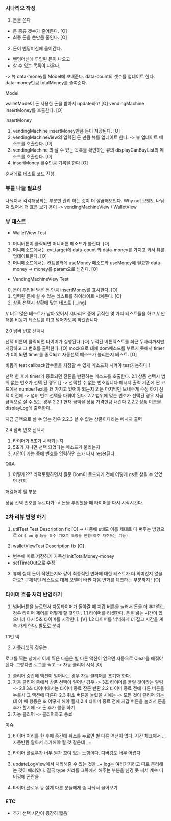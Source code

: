 ### 시나리오 작성 


1. 돈을 쓴다 
- 돈 종류 갯수가 줄어든다. [O]
- 최종 돈을 쓴만큼 줄인다. [O]

2. 돈이 벤딩머신에 들어간다. 
- 벤딩머신에 투입된 돈이 나오고 
- 살 수 있는 목록이 나온다. 


->
뷰
data-money를  Model에 보내준다.
data-count의 갯수를 업데이트 한다. 
data-money만큼 totalMoney를 줄여준다.

Model 

walletMode이 돈 사용한 돈을 받아서 update하고 [O]
vendingMachine insertMoney를 호출한다.  [O]

insertMoney 
1. vendingMachine insertMoney만큼 돈이 저장된다. [O]
2. vendingMachineView의  입력된 돈 만큼 뷰를 업데이트 한다. -> 뷰 업데이트 메소드를 호출한다. [O]
3. vendingMachine 의 살 수 있는 목록을 확인하는 뷰의 displayCanBuyList의 메소드를  호출한다. [O]
4. insertMoney 횟수만큼 기록을 한다 [O]

순서데로 테스트 코드 진행 

### 뷰를 나눌 필요성 
나눠져서 각각해당되는 부분만 관리 하는 것이 더 깔끔해보인다. Why not 모델도 나눠져 있어서 더 흐름 보기 용이 
-> vendingMachineView / WalletView

### 뷰 테스트

* WalletView Test
1. 머니버튼이 클릭되면 머니버튼 메소드가 불린다. [O]
2. 머니메소드에서는 evt.target에 data-count 와 data-money를 가지고 와서 뷰를 업데이트한다. [O]
3.  머니메소드에서는 컨트롤러에 useMoney 메소드와 useMoney에 필요한 data-money -> money를 param으로 넘긴다. [O]

* VendingMachineView Test

0. 돈이 투입된 받은 돈 만큼 insertMoney를 표시한다. [O]
1. 입력된 돈에 살 수 있는 리스트를 하이라이트 시켜준다. [O]
2. 상품 선택시 상황에 맞는 테스트 [...ing]


// 너무 많은 테스트가 남아 있어서 시나리오 중에 굵직한 몇 가지 테스트들을 하고 
// 안 해본 비동기 테스트를 하고 넘어가도록 하겠습니다.

2.0 넘버 번호 선택시 

선택 버튼이 클릭되면 타이머가 실행된다. [O]
누적된 버튼텍스트를 최근 두자리까지만 저장하고 그 번호를 출력한다. [O] mock으로 대체 dom메소드를 부르지 못해서 
timer가 0이 되면 timer를 종료되고 자동선택 메소드가 불리는지 테스트. [O]

비동기 test 
callback함수들을 지정할 수 있게 메소드화 시켜야 test가능하다 ! 


선택 한 후에 timer가 종료되면 잔돈을 반환하는 메소드를 호출한다. 
2.1 상품 선택시 범위 없는 번호가 선택 된 경우 []
-> 선택할 수 없는 번호입니다 메시지 출력 
기존에 짠 코드에서 numberText를 왜 가지고 있어야 되는지 의문 마지막만 보내주게 수정 하기 
선택 이전에 -> 넘버 번호 선택을 다뤄야 된다.
2.2 범위에 맞는 번호가 선택된 경우 
지금 금액으로 살 수 있는 경우 
2.2.1 현재 금액을 상품 가격만큼 내린다 
2.2.2 상품 이름을 displayLog에 출력한다.

지금 금액으로 살 수 없는 경우 
2.2.3 살 수 없는 상품이다라는 메시지 출력 

2.4 
넘버 번호 선택시 
1. 타이머가 5초가 시작되는지
2. 5초가 지나면 선택 되었다는 메소드가 불리는지 
3. 시간이 가는 중에 번호를 입력하면 초가 다시 reset된다.




Q&A

1. 어떻게???  리팩토링하면서 질문 Dom이 로드되기 전에 어떻게 gs로 찾을 수 있었던 건지

해결해야 될 부분 

상품 선택 번호를 누르다가 -> 돈을 투입했을 때 타이머를 다시 시작시킨다. 


### 2차 리뷰 반영 하기 

1. utilTest Test Description  fix [O]  -> 나중에 util도 이름 제대로 다 써주는 방향으로 
or `$ on @ 등등 특수 기호로 특징을 반영(아주 자주쓰는 기능)`

2. walletViewTest Description fix [O]
+ 변수에 따로 저장하기 가독성 initTotalMoney-money
+ setTimeOut으로 수정 


3. 뷰에 실제 돈이 적혔는지와 같이 최종적인 변화에 대한 테스트가 더 의미있지 않을까요?
구체적인 테스트로 대체 모델이 바뀐 다음 변화를 체크하는 부분까지 ! [O]


### 타이머 흐름 처리 반영하기 


1. 넘버버튼을 눌르면서 자동타이머가 돌아갈 때 지갑 버튼을 눌러서 돈을 더 추가하는 경우 타이머 제어를 어떻게 할 것인가. 
1.1  타이머를 리셋한다. 돈을 넣는 시간이 있으니까 다시 5초 타이머를 시작한다. [V]
1.2  타이머를 넉넉하게 더 잡고 시간을 계속 가게 한다. 별도로 분리 

1.1번 택 

2. 자동리셋의 경우는 

로그를 찍는 창에서 이제 찍은 다음은 별 다른 액션이 없으면 자동으로 Clear을 해줘야 된다. 
그렇다면 
로그를 찍고 -> 자동 클리어 시작 [O]

1. 클리어 중간에 액션이 일어나는 경우 자동 클리어를 초기화 한다. 
2. 자동 클리어 중에서 상품 선택이 일어난 경우 -> 3초 타이머를 돌릴 것이라는 알림 ->
2.1 3초 타이머에서는 타이머 종료 잔돈 반환 
2.2 타이머 종료 전에 다른 버튼을 누를시 그 액션에 따른다 
2.3 취소 버튼을 눌렀을 시에는 -> 모든 것이 클리어 되는데 이 때 행동은 또 어떻게 해야 될지 
2.4 타이머 종료 전에 지갑 버튼을 눌러서 돈을 추가 할시에 -> 돈 추가 행동 하기 
3. 자동 클리어 -> 클리어하고 종료 



이슈 
1. 타이머 처리를 한 후에 중간에 취소를 누르면 별 다른 액션이 없다. 시간 체크해서 ...자동반환 알아서 추가해야 될 것 같은데 _=
2. 타이머 플로우가 너무 뭔가 꼬여 있는 느낌이다. 디버깅도 너무 어렵다 
3. updateLogView에서 처리해줄 수 있는 것을 _+  log는 여러가지라고 따로 분리해논 것이 
에러였다. 결국 type 처리를 그쪽에서 해주는 부분을 신경 못 써서 계속 디버깅에 곤란을 

4. 타이머 플로우 등 설계 다른 분들에게 좀 나눠서 물어보기 


### ETC 

* 추가 선택 시간이 굉장히 짧음 